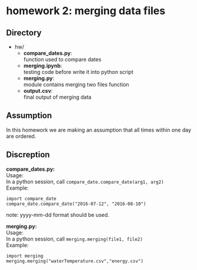 homework 2: merging data files
==============================

Directory
----------

- hw/
  - **compare_dates.py**:  
    function used to compare dates
  - **merging.ipynb**:  
    testing code before write it into python script
  - **merging.py**:  
    module contains merging two files function
  - **output.csv**:  
    final output of merging data

Assumption
----------

In this homework we are making an assumption that all times within one day are ordered.

Discreption
----------

**compare_dates.py:**  
Usage:  
In a python session, call `compare_date.compare_date(arg1, arg2)`  
Example:  
```shell
import compare_date
compare_date.compare_date("2016-07-12", "2016-08-10")
```
note: yyyy-mm-dd format should be used.

**merging.py:**  
Usage:  
In a python session, call `merging.merging(file1, file2)`  
Example:  
```shell
import merging
merging.merging("waterTemperature.csv","energy.csv")
```

